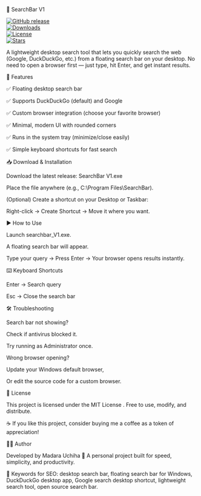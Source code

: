🔎 SearchBar V1

[![GitHub release](https://img.shields.io/github/v/release/Madara-Uchiha-dev/Search_Bar?style=for-the-badge)](https://github.com/Madara-Uchiha-dev/Search_Bar/releases)  
[![Downloads](https://img.shields.io/github/downloads/Madara-Uchiha-dev/Search_Bar/total?style=for-the-badge)](https://github.com/Madara-Uchiha-dev/Search_Bar/releases)  
[![License](https://img.shields.io/github/license/YOUR-Madara-Uchiha-dev/Search_Bar?style=for-the-badge)](LICENSE.md)  
[![Stars](https://img.shields.io/github/stars/YOUR-Madara-Uchiha-dev/Search_Bar?style=for-the-badge)](https://github.com/YOUR-Madara-Uchiha-dev/Search_Bar/stargazers) 

A lightweight desktop search tool that lets you quickly search the web (Google, DuckDuckGo, etc.) from a floating search bar on your desktop.
No need to open a browser first — just type, hit Enter, and get instant results.

🚀 Features

✅ Floating desktop search bar

✅ Supports DuckDuckGo (default) and Google

✅ Custom browser integration (choose your favorite browser)

✅ Minimal, modern UI with rounded corners

✅ Runs in the system tray (minimize/close easily)

✅ Simple keyboard shortcuts for fast search

📥 Download & Installation

Download the latest release: SearchBar V1.exe

Place the file anywhere (e.g., C:\Program Files\SearchBar\).

(Optional) Create a shortcut on your Desktop or Taskbar:

Right-click → Create Shortcut → Move it where you want.

▶️ How to Use

Launch searchbar_V1.exe.

A floating search bar will appear.

Type your query → Press Enter → Your browser opens results instantly.

⌨️ Keyboard Shortcuts

Enter → Search query

Esc → Close the search bar

🛠️ Troubleshooting

Search bar not showing?

Check if antivirus blocked it.

Try running as Administrator once.

Wrong browser opening?

Update your Windows default browser,

Or edit the source code for a custom browser.

📜 License

This project is licensed under the MIT License
.
Free to use, modify, and distribute.

☕ If you like this project, consider buying me a coffee
 as a token of appreciation!

👨‍💻 Author

Developed by Madara Uchiha 🐉
A personal project built for speed, simplicity, and productivity.

🔑 Keywords for SEO: desktop search bar, floating search bar for Windows, DuckDuckGo desktop app, Google search desktop shortcut, lightweight search tool, open source search bar.